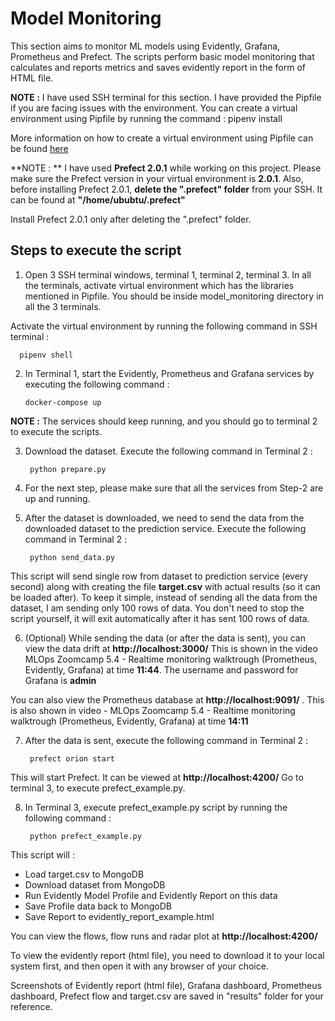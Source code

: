 # Model Monitoring

This section aims to monitor ML models using Evidently, Grafana, Prometheus and Prefect. The scripts perform basic model monitoring that calculates and reports metrics and saves evidently report in the form of HTML file.

**NOTE :** I have used SSH terminal for this section. I have provided the Pipfile if you are facing issues with the environment. You can create a virtual environment using Pipfile by running the command : pipenv install

More information on how to create a virtual environment using Pipfile can be found [here](https://stackoverflow.com/questions/52171593/how-to-install-dependencies-from-a-copied-pipfile-inside-a-virtual-environment)

**NOTE : ** I have used **Prefect 2.0.1** while working on this project. Please make sure the Prefect version in your virtual environment is **2.0.1**. Also, before installing Prefect 2.0.1, **delete the ".prefect" folder** from your SSH. It can be found at **"/home/ububtu/.prefect"**

Install Prefect 2.0.1 only after deleting the ".prefect" folder.


## Steps to execute the script

1. Open 3 SSH terminal windows, terminal 1, terminal 2, terminal 3. In all the terminals, activate virtual environment which has the libraries mentioned in Pipfile. You should be inside model_monitoring directory in all the 3 terminals.

Activate the virtual environment by running the following command in SSH terminal :

      pipenv shell

2. In Terminal 1, start the Evidently, Prometheus and Grafana services by executing the following command :

       docker-compose up

**NOTE :** The services should keep running, and you should go to terminal 2 to execute the scripts.

3. Download the dataset. Execute the following command in Terminal 2 : 

        python prepare.py

4. For the next step, please make sure that all the services from Step-2 are up and running.

5. After the dataset is downloaded, we need to send the data from the downloaded dataset to the prediction service. Execute the following command in Terminal 2 : 

        python send_data.py

This script will send single row from dataset to prediction service (every second) along with creating the file **target.csv** with actual results (so it can be loaded after). To keep it simple, instead of sending all the data from the dataset, I am sending only 100 rows of data. You don't need to stop the script yourself, it will exit automatically after it has sent 100 rows of data.

6. (Optional) While sending the data (or after the data is sent), you can view the data drift at **http://localhost:3000/** This is shown in the video 
MLOps Zoomcamp 5.4 - Realtime monitoring walktrough (Prometheus, Evidently, Grafana) at time **11:44**. The username and password for Grafana is **admin**

You can also view the Prometheus database at **http://localhost:9091/** . This is also shown in video - MLOps Zoomcamp 5.4 - Realtime monitoring walktrough (Prometheus, Evidently, Grafana) at time **14:11**

7. After the data is sent, execute the following command in Terminal 2 : 

        prefect orion start

This will start Prefect. It can be viewed at **http://localhost:4200/** Go to terminal 3, to execute prefect_example.py.

8. In Terminal 3, execute prefect_example.py script by running the following command :

        python prefect_example.py

This script will :

* Load target.csv to MongoDB
* Download dataset from MongoDB
* Run Evidently Model Profile and Evidently Report on this data
* Save Profile data back to MongoDB
* Save Report to evidently_report_example.html

You can view the flows, flow runs and radar plot at **http://localhost:4200/**

To view the evidently report (html file), you need to download it to your local system first, and then open it with any browser of your choice.

Screenshots of Evidently report (html file), Grafana dashboard, Prometheus dashboard, Prefect flow and target.csv are saved in "results" folder for your reference.
